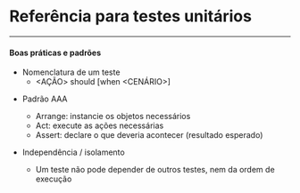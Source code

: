 # Referência para testes unitários

---

#### Boas práticas e padrões

- Nomenclatura de um teste
  - <AÇÃO> should <EFEITO> [when <CENÁRIO>]

* Padrão AAA

  - Arrange: instancie os objetos necessários
  - Act: execute as ações necessárias
  - Assert: declare o que deveria acontecer (resultado esperado)

* Independência / isolamento

  - Um teste não pode depender de outros testes, nem da ordem de execução
